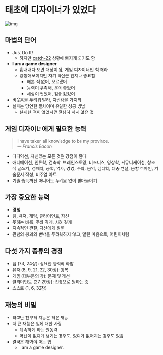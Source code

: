 # 태초에 디자이너가 있었다
![img](../img/4.jpg)

## 마법의 단어
* Just Do It!
  * 하지만 [catch-22](https://wikipedia.org/wiki/Catch-22) 상황에 빠지게 되기도 함
* **I am a game designer**
  * 흉내내다 보면 대상이 됨, 게임 디자이너인 척 해라
  * 멍청해보이지만 자기 확신은 언제나 중요함
    * 해본 적 없어, 모르겠어
    * 능력이 부족해, 운이 좋았어
    * 세상이 변했어, 감을 잃었어
* 비웃음을 두려워 말라, 자신감을 가지라
* 실패는 당연한 절차이며 유일한 성공 방법
  * 실패한 적이 없었다면 열심히 하지 않은 것

## 게임 디자이너에게 필요한 능력
> I have taken all knowledge to be my province.  
> _&horbar; Francis Bacon_
* 다다익선, 자신있는 모든 것은 강점이 된다
* 애니메이션, 인류학, 건축학, 브레인스토밍, 비즈니스, 영상학, 커뮤니케이션, 창조적 글쓰기, 경제학, 공학, 역사, 경영, 수학, 음악, 심리학, 대중 연설, 음향 디자인, 기술문서 작성, 비주얼 아트
* 기술 습득까진 아니어도 두려움 없이 받아들이기

## 가장 중요한 능력
* **경청**
* 팀, 유저, 게임, 클라이언트, 자신
* 뜻하는 바를, 주의 깊게, 사려 깊게
* 지속적인 관찰, 자신에게 질문
* 관념의 붕괴와 반박을 두려워하지 않고, 열린 마음으로, 어린이처럼

## 다섯 가지 종류의 경청
* 팀 (23, 24장): 필요한 능력의 화합
* 유저 (8, 9, 21, 22, 30장): 행복
* 게임 (대부분의 장): 문제 및 개선
* 클라이언트 (27-29장): 진정으로 원하는 것
* 스스로 (1, 6, 32장)

## 재능의 비밀
* 타고난 천부적 재능은 작은 재능
* 더 큰 재능은 일에 대한 사랑
  * 계속하게 하는 원동력
  * 확신이 없다가 생기는 경우도, 있다가 없어지는 경우도 있음
* 결국은 해봐야 아는 법
  * I am a game designer.